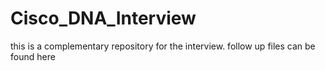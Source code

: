 # Cisco_DNA_Interview

this is a complementary repository for the interview. 
follow up files can be found here
